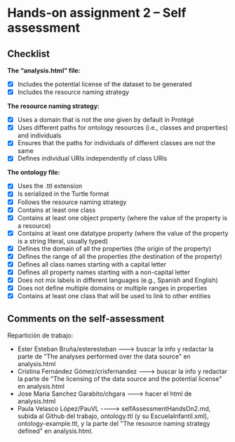# Hands-on assignment 2 – Self assessment

## Checklist

**The “analysis.html” file:**

- [X] Includes the potential license of the dataset to be generated
- [X] Includes the resource naming strategy

**The resource naming strategy:**

- [X] Uses a domain that is not the one given by default in Protégé
- [X] Uses different paths for ontology resources (i.e., classes and properties) and individuals
- [X] Ensures that the paths for individuals of different classes are not the same
- [X] Defines individual URIs independently of class URIs

**The ontology file:**

- [X] Uses the .ttl extension
- [X] Is serialized in the Turtle format
- [X] Follows the resource naming strategy
- [X] Contains at least one class
- [X] Contains at least one object property (where the value of the property is a resource)
- [X] Contains at least one datatype property (where the value of the property is a string literal, usually typed)
- [X] Defines the domain of all the properties (the origin of the property)
- [X] Defines the range of all the properties (the destination of the property)
- [X] Defines all class names starting with a capital letter
- [X] Defines all property names starting with a non-capital letter
- [X] Does not mix labels in different languages (e.g., Spanish and English)
- [X] Does not define multiple domains or multiple ranges in properties
- [X] Contains at least one class that will be used to link to other entities

## Comments on the self-assessment
Repartición de trabajo:

* Ester Esteban Bruña/esteresteban ---> buscar la info y redactar la parte de "The analyses performed over the data source" en analysis.html
* Cristina Fernández Gómez/crisfernandez ---> buscar la info y redactar la parte de "The licensing of the data source and the potential license" en analysis.html
* Jose Maria Sanchez Garabito/chgara ---> hacer el html de analysis.html
* Paula Velasco López/PauVL ----> selfAssessmentHandsOn2.md, subida al Github del trabajo, ontology.ttl (y su EscuelaInfantil.xml), ontology-example.ttl, y la parte del "The resource naming strategy defined" en analysis.html.